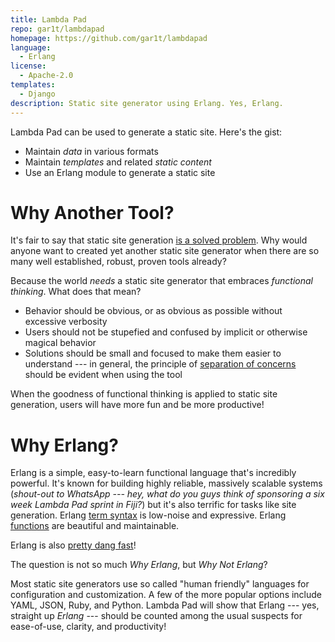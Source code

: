 ```yaml
---
title: Lambda Pad
repo: gar1t/lambdapad
homepage: https://github.com/gar1t/lambdapad
language:
  - Erlang
license:
  - Apache-2.0
templates:
  - Django
description: Static site generator using Erlang. Yes, Erlang.
---
```


Lambda Pad can be used to generate a static site. Here's the gist:

- Maintain _data_ in various formats
- Maintain _templates_ and related _static content_
- Use an Erlang module to generate a static site

# Why Another Tool?

It's fair to say that static site generation
[is a solved problem](https://staticsitegenerators.net). Why would anyone want
to created yet another static site generator when there are so many well
established, robust, proven tools already?

Because the world _needs_ a static site generator that embraces _functional
thinking_. What does that mean?

- Behavior should be obvious, or as obvious as possible without excessive
  verbosity
- Users should not be stupefied and confused by implicit or otherwise magical
  behavior
- Solutions should be small and focused to make them easier to understand ---
  in general, the principle of
  [separation of concerns](https://en.wikipedia.org/wiki/Separation_of_concerns)
  should be evident when using the tool

When the goodness of functional thinking is applied to static site generation,
users will have more fun and be more productive!

# Why Erlang?

Erlang is a simple, easy-to-learn functional language that's incredibly
powerful. It's known for building highly reliable, massively scalable systems
(_shout-out to WhatsApp --- hey, what do you guys think of sponsoring a six
week Lambda Pad sprint in Fiji?_) but it's also terrific for tasks like site
generation. Erlang [term syntax][] is low-noise and expressive. Erlang
[functions][] are beautiful and maintainable.

Erlang is also [pretty dang fast][]!

[term syntax]: https://github.com/gar1t/lambdapad/blob/master/docs/index.erl#L7-L12
[functions]: https://github.com/gar1t/lambdapad/blob/master/docs/index.erl#L42-L43
[pretty dang fast]: https://stackoverflow.com/questions/6964392/speed-comparison-with-project-euler-c-vs-python-vs-erlang-vs-haskell

The question is not so much _Why Erlang_, but _Why Not Erlang_?

Most static site generators use so called "human friendly" languages for
configuration and customization. A few of the more popular options include
YAML, JSON, Ruby, and Python. Lambda Pad will show that Erlang --- yes,
straight up _Erlang_ --- should be counted among the usual suspects for
ease-of-use, clarity, and productivity!
